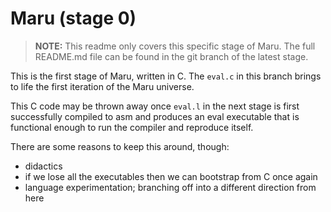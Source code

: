 # Maru (stage 0)

> **NOTE:** This readme only covers this specific stage of Maru.
> The full README.md file can be found in the git branch of the latest stage.

This is the first stage of Maru, written in C. The `eval.c` in this branch brings to life the first iteration of the Maru universe.

This C code may be thrown away once `eval.l` in the next stage is first successfully compiled to asm
and produces an eval executable that is functional enough to run the compiler and reproduce itself.

There are some reasons to keep this around, though:
- didactics
- if we lose all the executables then we can bootstrap from C once again
- language experimentation; branching off into a different direction from here
